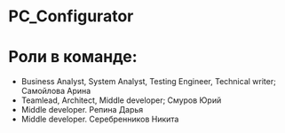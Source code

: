 # PC_Configurator
# Роли в команде:
- Business Analyst, System Analyst, Testing Engineer, Technical writer; Самойлова Арина
- Teamlead, Architect, Middle developer; Смуров Юрий
- Middle developer. Репина Дарья
- Middle developer. Серебренников Никита
